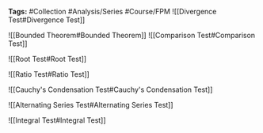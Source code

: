 **Tags:** #Collection #Analysis/Series #Course/FPM
![[Divergence Test#Divergence Test]]

![[Bounded Theorem#Bounded Theorem]]
![[Comparison Test#Comparison Test]]

![[Root Test#Root Test]]

![[Ratio Test#Ratio Test]]

![[Cauchy's Condensation Test#Cauchy's Condensation Test]]

![[Alternating Series Test#Alternating Series Test]] 

![[Integral Test#Integral Test]]